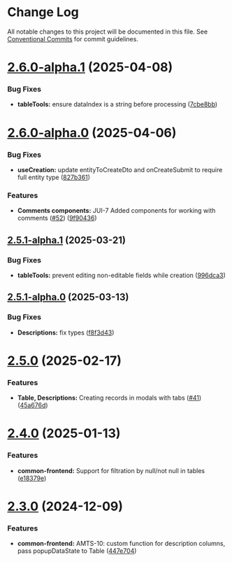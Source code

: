 # Change Log

All notable changes to this project will be documented in this file.
See [Conventional Commits](https://conventionalcommits.org) for commit guidelines.

# [2.6.0-alpha.1](https://github.com/boarteam/boar-pack/compare/@boarteam/boar-pack-common-frontend@2.6.0-alpha.0...@boarteam/boar-pack-common-frontend@2.6.0-alpha.1) (2025-04-08)


### Bug Fixes

* **tableTools:** ensure dataIndex is a string before processing ([7cbe8bb](https://github.com/boarteam/boar-pack/commit/7cbe8bbac4c48fd45dfbe151af2bec1871797936))





# [2.6.0-alpha.0](https://github.com/boarteam/boar-pack/compare/@boarteam/boar-pack-common-frontend@2.5.1-alpha.1...@boarteam/boar-pack-common-frontend@2.6.0-alpha.0) (2025-04-06)


### Bug Fixes

* **useCreation:** update entityToCreateDto and onCreateSubmit to require full entity type ([827b361](https://github.com/boarteam/boar-pack/commit/827b361057e8c782d5914454e9d639d7d538cc21))


### Features

* **Comments components:** JUI-7 Added components for working with comments ([#52](https://github.com/boarteam/boar-pack/issues/52)) ([9f90436](https://github.com/boarteam/boar-pack/commit/9f90436462d4766df8a667f362dc074618113af8))





## [2.5.1-alpha.1](https://github.com/boarteam/boar-pack/compare/@boarteam/boar-pack-common-frontend@2.5.1-alpha.0...@boarteam/boar-pack-common-frontend@2.5.1-alpha.1) (2025-03-21)


### Bug Fixes

* **tableTools:** prevent editing non-editable fields while creation ([996dca3](https://github.com/boarteam/boar-pack/commit/996dca3535d0bd75052c1ed3dc0526abd4f54425))





## [2.5.1-alpha.0](https://github.com/boarteam/boar-pack/compare/@boarteam/boar-pack-common-frontend@2.5.0...@boarteam/boar-pack-common-frontend@2.5.1-alpha.0) (2025-03-13)


### Bug Fixes

* **Descriptions:** fix types ([f8f3d43](https://github.com/boarteam/boar-pack/commit/f8f3d4395122961074ab26be43e0541b9ef9ccca))





# [2.5.0](https://github.com/boarteam/boar-pack/compare/@boarteam/boar-pack-common-frontend@2.4.0...@boarteam/boar-pack-common-frontend@2.5.0) (2025-02-17)


### Features

* **Table, Descriptions:** Creating records in modals with tabs ([#41](https://github.com/boarteam/boar-pack/issues/41)) ([45a676d](https://github.com/boarteam/boar-pack/commit/45a676da993df37b9486691f9479c1539aa3234d))





# [2.4.0](https://github.com/boarteam/boar-pack/compare/@boarteam/boar-pack-common-frontend@2.3.0...@boarteam/boar-pack-common-frontend@2.4.0) (2025-01-13)


### Features

* **common-frontend:** Support for filtration by null/not null in tables ([e18379e](https://github.com/boarteam/boar-pack/commit/e18379e1ccb79e49d09b4d2b5d14bb7bc451db6b))





# [2.3.0](https://github.com/boarteam/boar-pack/compare/@boarteam/boar-pack-common-frontend@2.1.0...@boarteam/boar-pack-common-frontend@2.3.0) (2024-12-09)


### Features

* **common-frontend:** AMTS-10: custom function for description columns, pass popupDataState to Table ([447e704](https://github.com/boarteam/boar-pack/commit/447e704c7a29eefa6e19e063a0d0477823ae1739))
